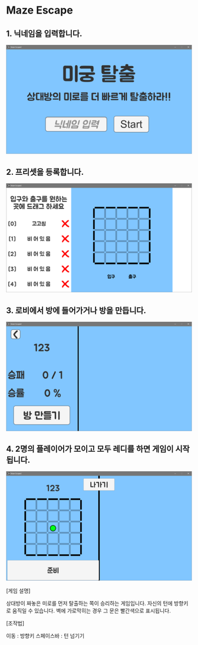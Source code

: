 # Maze Escape

## 1. 닉네임을 입력합니다.

![introduce image](./PNG/0.png)

## 2. 프리셋을 등록합니다.

![introduce image](./PNG/1.png)

## 3. 로비에서 방에 들어가거나 방을 만듭니다.

![introduce image](./PNG/2.png)

## 4. 2명의 플레이어가 모이고 모두 레디를 하면 게임이 시작됩니다.

![introduce image](./PNG/3.png)

[게임 설명]

상대방이 짜놓은 미로를 먼저 탈출하는 쪽이 승리하는 게임입니다. 자신의 턴에 방향키로 움직일 수 있습니다.
벽에 가로막히는 경우 그 문은 빨간색으로 표시됩니다.

[조작법]

이동 : 방향키
스페이스바 : 턴 넘기기
